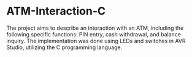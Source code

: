 # ATM-Interaction-C
The project aims to describe an interaction with an ATM, including the following specific functions: PIN entry, cash withdrawal, and balance inquiry. The implementation was done using LEDs and switches in AVR Studio, utilizing the C programming language.
